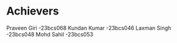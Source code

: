 # Achievers
Praveen Giri -23bcs068
Kundan Kumar -23bcs046
Laxman Singh -23bcs048
Mohd Sahil -23bcs053
